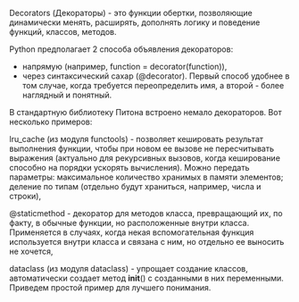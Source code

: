 Decorators (Декораторы) - это функции обертки, позволяющие динамически менять, расширять, дополнять логику и поведение функций, классов, методов.

Python предполагает 2 способа объявления декораторов:
- напрямую (например, function = decorator(function)),
- через синтаксический сахар (@decorator).
Первый способ удобнее в том случае, когда требуется переопределить имя, а второй - более наглядный и понятный.

В стандартную библиотеку Питона встроено немало декораторов. Вот несколько примеров:

lru_cache (из модуля functools) - позволяет кешировать результат выполнения функции, чтобы при новом ее вызове не пересчитывать выражения (актуально для рекурсивных вызовов, когда кеширование способно на порядки ускорять вычисления). Можно передать параметры: максимальное количество хранимых в памяти элементов; деление по типам (отдельно будут храниться, например, числа и строки),

@staticmethod - декоратор для методов класса, превращающий их, по факту, в обычные функции, но расположенные внутри класса. Применяется в случаях, когда некая вспомогательная функция используется внутри класса и связана с ним, но отдельно ее выносить не хочется,

dataclass (из модуля dataclass) - упрощает создание классов, автоматически создает метод __init__() с созданными в них переменными. Приведем простой пример для лучшего понимания.

